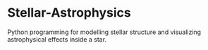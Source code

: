 # Stellar-Astrophysics
Python programming for modelling stellar structure and visualizing astrophysical effects inside a star.
